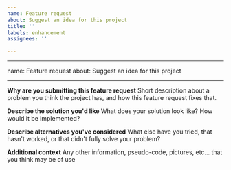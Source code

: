 ```yaml
---
name: Feature request
about: Suggest an idea for this project
title: ''
labels: enhancement
assignees: ''

---
```


---
name: Feature request
about: Suggest an idea for this project

---

**Why are you submitting this feature request**
Short description about a problem you think the project has, and how this feature request fixes that.

**Describe the solution you'd like**
What does your solution look like? How would it be implemented?

**Describe alternatives you've considered**
What else have you tried, that hasn't worked, or that didn't fully solve your problem?

**Additional context**
Any other information, pseudo-code, pictures, etc... that you think may be of use
